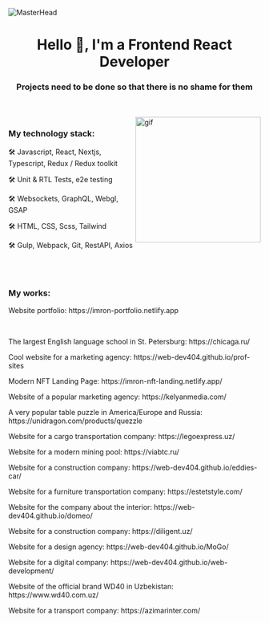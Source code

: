 ![MasterHead](https://lh3.googleusercontent.com/u/0/drive-viewer/AFDK6gM8qCbGwQBKLOchoAS_RtunCyEgFqaol19EttLFHqF_MhiVchB7m7CTW6pf3Ejd1uWNtqnuXMfXafgGQ3kQOr7ebSsOcA=w1920-h683)
<h1 align="center">Hello 👋, I'm a Frontend React Developer</h1>
<h3 align="center">Projects need to be done so that there is no shame for them</h3>
<br> <br>
<img align="right" height="250" src="https://media3.giphy.com/media/qgQUggAC3Pfv687qPC/giphy.gif" alt="gif">
<h3>My technology stack:</h3>

🛠 Javascript, React, Nextjs, Typescript, Redux / Redux toolkit

🛠 Unit & RTL Tests, e2e testing

🛠 Websockets, GraphQL, Webgl, GSAP

🛠 HTML, CSS, Scss, Tailwind

🛠 Gulp, Webpack, Git, RestAPI, Axios

<br><br>
<h3>My works:</h3>
<p>Website portfolio: https://imron-portfolio.netlify.app</p>
<br>
<p>The largest English language school in St. Petersburg: https://chicaga.ru/</p>
<p>Cool website for a marketing agency: https://web-dev404.github.io/prof-sites</p>
<p>Modern NFT Landing Page: https://imron-nft-landing.netlify.app/</p>
<p>Website of a popular marketing agency: https://kelyanmedia.com/</p>
<p>A very popular table puzzle in America/Europe and Russia: https://unidragon.com/products/quezzle</p>
<p>Website for a cargo transportation company: https://legoexpress.uz/</p>
<p>Website for a modern mining pool: https://viabtc.ru/</p>
<p>Website for a construction company: https://web-dev404.github.io/eddies-car/</p>
<p>Website for a furniture transportation company: https://estetstyle.com/</p>
<p>Website for the company about the interior: https://web-dev404.github.io/domeo/</p>
<p>Website for a construction company: https://diligent.uz/</p>
<p>Website for a design agency: https://web-dev404.github.io/MoGo/</p>
<p>Website for a digital company: https://web-dev404.github.io/web-development/</p>
<p>Website of the official brand WD40 in Uzbekistan: https://www.wd40.com.uz/</p>
<p>Website for a transport company: https://azimarinter.com/</p>
